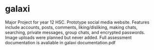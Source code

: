 # galaxi
Major Project for year 12 HSC. Prototype social media website. Features include accounts, posts, comments, liking/disliking, making chats, searching, private messages, group chats, and encrypted passwords. Image uploads were planned but never added. Full assessment documentation is avaliable in galaxi documentation.pdf
